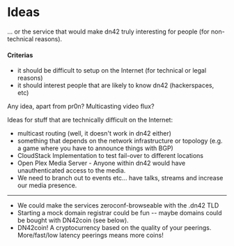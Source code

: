 # Ideas 

… or the service that would make dn42 truly interesting for people (for non-technical reasons).

#### Criterias

  - it should be difficult to setup on the Internet (for technical or legal reasons)
  - it should interest people that are likely to know dn42 (hackerspaces, etc)

Any idea, apart from pr0n? Multicasting video flux?

Ideas for stuff that are technically difficult on the Internet:

  - multicast routing (well, it doesn't work in dn42 either)
  - something that depends on the network infrastructure or topology (e.g. a game where you have to announce things with BGP)
  - CloudStack Implementation to test fail-over to different locations
  - Open Plex Media Server - Anyone within dn42 would have unauthenticated access to the media.
 - We need to branch out to events etc... have talks, streams and increase our media presence.


---

  - We could make the services zeroconf-browseable with the .dn42 TLD
  - Starting a mock domain registrar could be fun -- maybe domains could be bought with DN42coin (see below).
  - DN42coin! A cryptocurrency based on the quality of your peerings. More/fast/low latency peerings means more coins!
